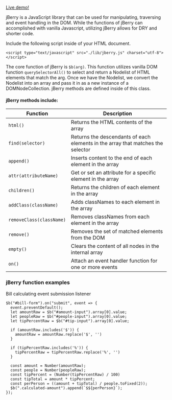 [Live demo!](https://benpong.com/dine_dash/)

jBerry is a JavaScript library that can be used for manipulating, traversing and event handling in the DOM. While the functions of jBerry can accomplished with vanilla Javascript, utilizing jBerry allows for DRY and shorter code.

Include the following script inside of your HTML document.

```
<script type="text/javascript" src="./lib/jberry.js" charset="utf-8"></script>
```

The core function of jBerry is `$b(arg)`. This function utilizes vanilla DOM function `querySelectorAll()` to select and return a Nodelist of HTML elements that match the arg. Once we have the Nodelist, we convert the Nodelist into an array and pass it in as a new instance of a DOMNodeCollection. jBerry methods are defined inside of this class.

#### jBerry methods include:

| Function                 | Description                                                                     |
| ------------------------ | ------------------------------------------------------------------------------- |
| `html()`                 | Returns the HTML contents of the array                                          |
| `find(selector)`         | Returns the descendants of each elements in the array that matches the selector |
| `append()`               | Inserts content to the end of each element in the array                         |
| `attr(attributeName)`    | Get or set an attribute for a specific element in the array                     |
| `children()`             | Returns the children of each element in the array                               |
| `addClass(className)`    | Adds classNames to each element in the array                                    |
| `removeClass(className)` | Removes classNames from each element in the array                               |
| `remove()`               | Removes the set of matched elements from the DOM                                |
| `empty()`                | Clears the content of all nodes in the internal array                           |
| `on()`                   | Attach an event handler function for one or more events                         |

### jBerry function examples

Bill calculating event submission listener

```
$b("#bill-form").on("submit", event => {
  event.preventDefault();
  let amountRaw = $b("#amount-input").array[0].value;
  let peopleRaw = $b("#people-input").array[0].value;
  let tipPercentRaw = $b("#tip-input").array[0].value;

  if (amountRaw.includes('$')) {
    amountRaw = amountRaw.replace('$', '')
  }

  if (tipPercentRaw.includes('%')) {
    tipPercentRaw = tipPercentRaw.replace('%', '')
  }

  const amount = Number(amountRaw);
  const people = Number(peopleRaw);
  const tipPercent = (Number(tipPercentRaw) / 100)
  const tipTotal = amount * tipPercent;
  const perPerson = ((amount + tipTotal) / people.toFixed(2));
  $b(".calculated-amount").append(`$${perPerson}`);
});
```

